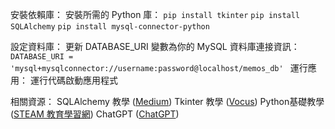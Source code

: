 安裝依賴庫：
安裝所需的 Python 庫：
`pip install tkinter`
`pip install SQLAlchemy`
`pip install mysql-connector-python`

設定資料庫：
更新 DATABASE_URI 變數為你的 MySQL 資料庫連接資訊：
`DATABASE_URI = 'mysql+mysqlconnector://username:password@localhost/memos_db'
`
運行應用：
運行代碼啟動應用程式

相關資源：
SQLAlchemy 教學 ([Medium](https://medium.com/@highsunday0630/python-%E5%AD%98%E5%8F%96%E8%B3%87%E6%96%99%E5%BA%AB%E7%9A%84%E5%A5%97%E4%BB%B6-sqlalchemy-903259f25e88))
Tkinter 教學 ([Vocus](https://vocus.cc/article/624e6738fd89780001ae7c1e))
Python基礎教學 ([STEAM 教育學習網](https://steam.oxxostudio.tw/category/python/info/start.html))
ChatGPT ([ChatGPT](https://chatgpt.com/))
